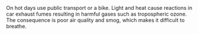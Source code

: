 ---
layout: nothing
categories: Air
tags: tipEN
body: On hot days use public transport or a bike. Light and heat cause reactions in car exhaust fumes resulting in harmful gases such as tropospheric ozone. The consequence is poor air quality and smog, which makes it difficult to breathe.
---